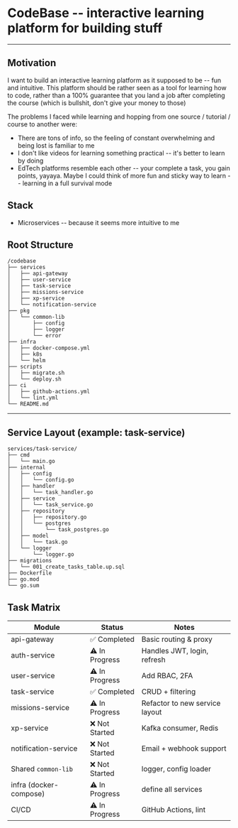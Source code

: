 # CodeBase -- interactive learning platform for building stuff 
--- 

## Motivation 

I want to build an interactive learning platform as it supposed to be -- fun and intuitive. This platform should be rather seen as a tool for learning how to code, rather than a 100% guarantee that you land a job after completing the course (which is bullshit, don't give your money to those) 

The problems I faced while learning and hopping from one source / tutorial / course to another were: 

- There are tons of info, so the feeling of constant overwhelming and being lost is familiar to me 
- I don't like videos for learning something practical -- it's better to learn by doing 
- EdTech platforms resemble each other -- your complete a task, you gain points, yayaya. Maybe I could think of more fun and sticky way to learn -- learning in a full survival mode 

## Stack 

- Microservices -- because it seems more intuitive to me 


## Root Structure

```
/codebase
├── services
│   ├── api-gateway
│   ├── user-service
│   ├── task-service
│   ├── missions-service
│   ├── xp-service
│   └── notification-service
├── pkg
│   └── common-lib
│       ├── config
│       ├── logger
│       └── error
├── infra
│   ├── docker-compose.yml
│   ├── k8s
│   └── helm
├── scripts
│   ├── migrate.sh
│   └── deploy.sh
├── ci
│   ├── github-actions.yml
│   └── lint.yml
└── README.md
```

---

## Service Layout (example: task-service)

```
services/task-service/
├── cmd
│   └── main.go
├── internal
│   ├── config
│   │   └── config.go
│   ├── handler
│   │   └── task_handler.go
│   ├── service
│   │   └── task_service.go
│   ├── repository
│   │   ├── repository.go
│   │   └── postgres
│   │       └── task_postgres.go
│   ├── model
│   │   └── task.go
│   └── logger
│       └── logger.go
├── migrations
│   └── 001_create_tasks_table.up.sql
├── Dockerfile
├── go.mod
└── go.sum
```

## Task Matrix 

| Module                 | Status         | Notes                          |
| ---------------------- | -------------- | ------------------------------ |
| api-gateway            | ✅ Completed    | Basic routing & proxy          |
| auth-service           | ⚠️  In Progress  | Handles JWT, login, refresh    |
| user-service           | ⚠️ In Progress | Add RBAC, 2FA                  |
| task-service           | ✅ Completed    | CRUD + filtering               |
| missions-service       | ⚠️ In Progress | Refactor to new service layout |
| xp-service             | ❌ Not Started  | Kafka consumer, Redis          |
| notification-service   | ❌ Not Started  | Email + webhook support        |
| Shared `common-lib`    | ❌ Not Started  | logger, config loader          |
| infra (docker-compose) | ⚠️ In Progress | define all services            |
| CI/CD                  | ⚠️ In Progress | GitHub Actions, lint           |
